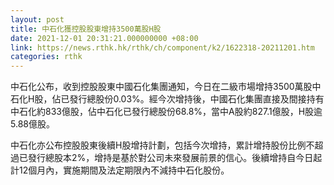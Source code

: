 ```yaml
---
layout: post
title: 中石化獲控股股東增持3500萬股H股
date: 2021-12-01 20:31:21.000000000 +08:00
link: https://news.rthk.hk/rthk/ch/component/k2/1622318-20211201.htm
categories: rthk
---
```


中石化公布，收到控股股東中國石化集團通知，今日在二級市場增持3500萬股中石化H股，佔已發行總股份0.03%。經今次增持後，中國石化集團直接及間接持有中石化約833億股，佔中石化已發行總股份68.8%，當中A股約827.1億股，H股逾5.88億股。

中石化亦公布控股股東後續H股增持計劃，包括今次增持，累計增持股份比例不超過已發行總股本2%，增持是基於對公司未來發展前景的信心。後續增持自今日起計12個月內，實施期間及法定期限內不減持中石化股份。

